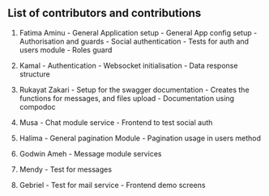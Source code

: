 ## List of contributors and contributions

1. Fatima Aminu     - General Application setup
                    - General App config setup 
                    - Authorisation and guards
                    - Social authentication
                    - Tests for auth and users module
                    - Roles guard

2. Kamal            - Authentication
                    - Websocket initialisation 
                    - Data response structure

3. Rukayat Zakari   - Setup for the swagger documentation
                    - Creates the functions for messages, and files upload
                    - Documentation using compodoc

4. Musa             - Chat module service
                    - Frontend to test social auth

5. Halima           - General pagination Module
                    - Pagination usage in users method

6. Godwin Ameh      - Message module services

7. Mendy            - Test for messages

8. Gebriel          - Test for mail service
                    - Frontend demo screens